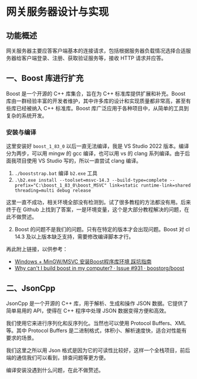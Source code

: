 # 网关服务器设计与实现

## 功能概述
网关服务器主要应答客户端基本的连接请求，包括根据服务器负载情况选择合适服务器给客户端登录、注册、获取验证服务等，接收 HTTP 请求并应答。

## 一、Boost 库进行扩充

Boost 是一个开源的 C++ 库集合，旨在为 C++ 标准库提供扩展和补充。Boost 库由一群经验丰富的开发者维护，其中许多库的设计和实现质量都非常高，甚至有些库已经被纳入 C++ 标准库。Boost 库广泛应用于各种项目中，从简单的工具到复杂的系统开发。

### 安装与编译

这里安装好 `boost_1_83_0` 以后一直无法编译，我是 VS Studio 2022 版本。编译分为两步，可以用 mingw 的 gcc 编译，也可以用 vs 的 clang 系列编译。由于后面我项目使用 VS Studio 写的，所以一直尝试 clang 编译。

1. `./booststrap.bat` 编译 `b2.exe` 工具
2. `.\b2.exe install --toolset=msvc-14.3 --build-type=complete --prefix="C:\boost_1_83_0\boost_MSVC" link=static runtime-link=shared threading=multi debug release`

这里一直不成功，相关环境全部没有检测到。试了很多教程的方法都没有用。后来终于在 Github 上找到了答案，一是环境变量，这个是大部分教程解决的问题，在此不做赘述。

2. Boost 的问题不是我们的问题。只有在特定的版本才会出现问题。Boost 对 cl 14.3 及以上版本缺乏支持，需要修改编译脚本才行。

再此附上链接，以供参考：
- [Windows + MinGW/MSVC 安装Boost程序库环境 踩坑指南](https://www.cnblogs.com/aquawius/p/17903200.html)
- [Why can't I build boost in my computer? · Issue #931 · boostorg/boost](https://github.com/boostorg/boost/issues/931)

## 二、JsonCpp

JsonCpp 是一个开源的 C++ 库，用于解析、生成和操作 JSON 数据。它提供了简单易用的 API，使得在 C++ 程序中处理 JSON 数据变得方便和高效。

我们使用它来进行序列化和反序列化。当然也可以使用 Protocol Buffers、XML 等。其中 Protocol Buffers 是二进制格式，体积小、解析速度快，适合对性能有要求的场景。

我们这里之所以用 Json 格式是因为它的可读性比较好，这样一个全栈项目，前后端的通信我们可以看到，排查问题等更方便。

编译安装没遇到什么问题，在此不做赘述。